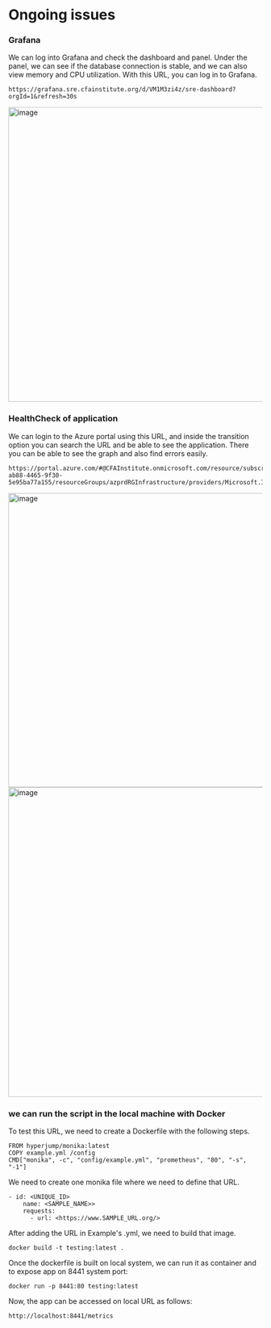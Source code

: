 # Ongoing issues 

### Grafana
We can log into Grafana and check the dashboard and panel. Under the panel, we can see if the database connection is stable, and we can also view memory and CPU utilization.
With this URL, you can log in to Grafana.
```
https://grafana.sre.cfainstitute.org/d/VM1M3zi4z/sre-dashboard?orgId=1&refresh=30s
```
<img width="584" alt="image" src="https://user-images.githubusercontent.com/76546821/216253650-9ca3df55-bcaa-4762-a529-6f244df3ce8a.png">

### HealthCheck of application
We can login to the Azure portal using this URL, and inside the transition option you can search the URL and be able to see the application. There you can be able to see the graph and also find errors easily.
```
https://portal.azure.com/#@CFAInstitute.onmicrosoft.com/resource/subscriptions/62d44f85-ab88-4465-9f30-5e95ba77a155/resourceGroups/azprdRGInfrastructure/providers/Microsoft.Insights/components/azprdInfrastructure/overview
```
<img width="583" alt="image" src="https://user-images.githubusercontent.com/76546821/216254302-eeea2c79-971d-41e5-a5af-9ae2f4a1613e.png">

<img width="614" alt="image" src="https://user-images.githubusercontent.com/76546821/216254550-18ee8753-0acd-40d9-bdd6-f898f96b6f84.png">

### we can run the script in the local machine with Docker

To test this URL, we need to create a Dockerfile with the following steps.
```
FROM hyperjump/monika:latest
COPY example.yml /config
CMD["monika", -c", "config/example.yml", "prometheus", "80", "-s", "-1"]

```
We need to create one monika file where we need to define that URL.
```
- id: <UNIQUE_ID>
    name: <SAMPLE_NAME>>
    requests:
      - url: <https://www.SAMPLE_URL.org/>
```

After adding the URL in Example's .yml, we need to build that image.
```
docker build -t testing:latest .
```
 Once the dockerfile is built on local system, we can run it as container and to expose app on 8441 system port:
```
docker run -p 8441:80 testing:latest
```

Now, the app can be accessed on local URL as follows:
```
http://localhost:8441/metrics
```
